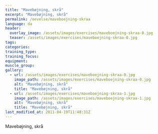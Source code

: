 ```yaml
---
title: "Mavebøjning, skrå"
excerpt: "Mavebøjning, skrå"
permalink: /oevelse/maveboejning-skraa
language: da
header:
  overlay_image: /assets/images/exercises/maveboejning-skraa-0.jpg
  teaser: /assets/images/exercises/maveboejning-skraa-0.jpg
tags:
categories:
training_type: 
training_focus: 
equipment:
muscle_group:
gallery:
  - url: /assets/images/exercises/maveboejning-skraa-0.jpg
    image_path: /assets/images/exercises/maveboejning-skraa-0.jpg
    alt: "Mavebøjning, skrå"
    title: "Mavebøjning, skrå"
  - url: /assets/images/exercises/maveboejning-skraa-1.jpg
    image_path: /assets/images/exercises/maveboejning-skraa-1.jpg
    alt: "Mavebøjning, skrå"
    title: "Mavebøjning, skrå"
last_modified_at: 2011-04-19T11:48:31Z
---
```


Mavebøjning, skrå
